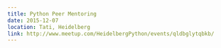 ```yaml
---
title: Python Peer Mentoring
date: 2015-12-07
location: Tati, Heidelberg
link: http://www.meetup.com/HeidelbergPython/events/qldbglytqbkb/
---
```

